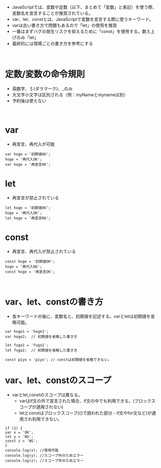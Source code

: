 - JavaScriptでは、変数や定数（以下、まとめて「変数」と表記）を使う際、変数名を宣言することが推奨されている。<br>
- var、let、constとは、JavaScriptで変数を宣言する際に使うキーワード。
- varは古い書き方で問題もあるので「let」の使用を推奨
- 一番はまずバグの発生リスクを抑えるために「const」を使用する。数え上げのみ「let」
- 最終的には現場ごとの書き方を参考にする
<br>

# 定数/変数の命令規則
- 英数字、＄(ダラマーク)、_のみ
- 大文字小文字は区別される（例：myNameとmynameは別）
- 予約後は使えない
<br>

# var
- 再宣言、再代入が可能<br>
```
var hoge = '初期値OK';
hoge = '再代入OK';
var hoge = '再宣言OK';
```

# let
- 再宣言が禁止されている<br>
```
let hoge = '初期値OK';
hoge = '再代入OK';
let hoge = '再宣言NG';
```

# const
- 再宣言、再代入が禁止されている<br>
```
const hoge = '初期値OK';
hoge = '再代入NG';
const hoge = '再宣言OK';
```
<br>

# var、let、constの書き方
- 各キーワードの後に、変数名と、初期値を記述する。varとletは初期値を省略可能。
```
var hoge1 = 'hoge1';
var hoge2;  // 初期値を省略した書き方

let fuga1 = 'fuga1';
let fuga2;  // 初期値を省略した書き方

const piyo = 'piyo'; // constは初期値を省略できない。
```

# var、let、constのスコープ
- varとlet,constのスコープは異なる。
  - varはif文の外で宣言された場合、if文の中でも利用できる。(ブロックスコープが適用されない)<br>
  - letとconstはブロックスコープ({}で囲われた部分 - if文やfor文など)が適用され利用できない。<br>
```
if (1) {
var x = 'OK';
let y = 'NG';
const z = 'NG';
}
console.log(x); //使用可能
console.log(y); //スコープ外のためエラー
console.log(z); //スコープ外のためエラー
```
